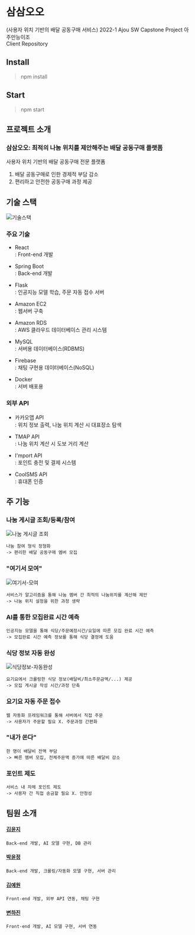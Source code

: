 # 삼삼오오
(사용자 위치 기반의 배달 공동구매 서비스)
2022-1 Ajou SW Capstone Project 아주만능이조  
Client Repository  

## Install
> npm install

## Start
> npm start  


## 프로젝트 소개  
### 삼삼오오: 최적의 나눔 위치를 제안해주는 배달 공동구매 플랫폼
사용자 위치 기반의 배달 공동구매 전문 플랫폼  
1) 배달 공동구매로 인한 경제적 부담 감소  
2) 편리하고 안전한 공동구매 과정 제공  

## 기술 스택  
![기술스택](https://user-images.githubusercontent.com/69350945/172059611-6b25ccb7-df13-41c7-934d-67d5116843bd.png)
### 주요 기술
* React  
: Front-end 개발  

* Spring Boot  
: Back-end 개발  

* Flask  
: 인공지능 모델 학습, 주문 자동 접수 서버  

* Amazon EC2  
: 웹서버 구축  

* Amazon RDS  
: AWS 클라우드 데이터베이스 관리 시스템  

* MySQL  
: 서버용 데이터베이스(RDBMS)  

* Firebase  
: 채팅 구현용 데이터베이스(NoSQL)  

* Docker  
: 서버 배포용  

### 외부 API
* 카카오맵 API  
: 위치 정보 출력, 나눔 위치 계산 시 대표장소 탐색  

* TMAP API  
: 나눔 위치 계산 시 도보 거리 계산  

* I'mport API    
: 포인트 충전 및 결제 시스템  

* CoolSMS API  
: 휴대폰 인증  

## 주 기능
### 나눔 게시글 조회/등록/참여
![나눔 게시글 조회](https://user-images.githubusercontent.com/69350945/172060675-65911757-13c0-474f-9093-cb2133e6ad17.png)

    나눔 참여 형식 정형화  
    -> 편리한 배달 공동구매 멤버 모집  

### "여기서 모여"
![여기서-모여](https://user-images.githubusercontent.com/69350945/172060913-86eb2be7-d73e-4e69-a05c-2dc4621af8c8.png)

    서비스가 알고리즘을 통해 나눔 멤버 간 최적의 나눔위치를 계산해 제안  
    -> 나눔 위치 설정을 위한 과정 생략  

### AI를 통한 모집완료 시간 예측
    인공지능 모델을 통해 식당/주문예정시간/요일에 따른 모집 완료 시간 예측  
    -> 모집완료 시간 예측 정보를 통해 식당 결정에 도움  

### 식당 정보 자동 완성
![식당정보-자동완성](https://user-images.githubusercontent.com/69350945/172060916-91adabb9-fa64-4404-80fd-b4e17e9f3706.png)

    요기요에서 크롤링한 식당 정보(배달비/최소주문금액/...) 제공  
    -> 모집 게시글 작성 시간/과정 단축  

### 요기요 자동 주문 접수
    웹 자동화 프레임워크를 통해 서버에서 직접 주문  
    -> 사용자가 주문할 필요 X. 주문과정 간편화  

### "내가 쏜다"
    한 명이 배달비 전액 부담  
    -> 빠른 멤버 모집, 전체주문액 증가에 따른 배달비 감소  

### 포인트 제도
    서비스 내 자체 포인트 제도  
    -> 사용자 간 직접 송금할 필요 X. 안정성  

## 팀원 소개
#### [김윤지](https://github.com/kyunji)
    Back-end 개발, AI 모델 구현, DB 관리  

#### [박윤정](https://github.com/pyj127)
    Back-end 개발, 크롤링/자동화 모델 구현, 서버 관리  

#### [김예원](https://github.com/yeye921)
    Front-end 개발, 외부 API 연동, 채팅 구현    

#### [변하진](https://github.com/ByeonHajin)
    Front-end 개발, AI 모델 구현, 서버 연동    
